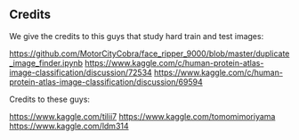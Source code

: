 ## Credits

We give the credits to this guys that study hard train and test images:

https://github.com/MotorCityCobra/face_ripper_9000/blob/master/duplicate_image_finder.ipynb
https://www.kaggle.com/c/human-protein-atlas-image-classification/discussion/72534
https://www.kaggle.com/c/human-protein-atlas-image-classification/discussion/69594

Credits to these guys:

https://www.kaggle.com/tilii7
https://www.kaggle.com/tomomimoriyama
https://www.kaggle.com/ldm314
